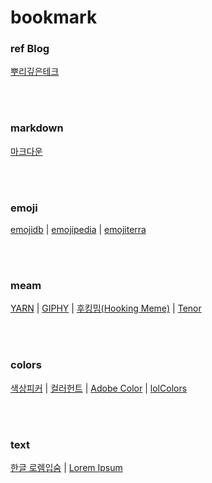 # bookmark

### ref Blog
[뿌리깊은테크](https://mpling-rec.tistory.com/)

<br><br>

### markdown
[마크다운](https://namu.wiki/w/%EB%82%98%EB%AC%B4%EC%9C%84%ED%82%A4:%EB%AC%B8%EB%B2%95%20%EB%8F%84%EC%9B%80%EB%A7%90?from=%EB%82%98%EB%AC%B4%EB%A7%88%ED%81%AC#s-10)

<br><br>

### emoji
[emojidb](https://emojidb.org/sound-file-emojis)<span style="margin: 0 4px !important;">|</sapn>
[emojipedia](https://emojipedia.org/)<span style="margin: 0 4px !important;">|</sapn>
[emojiterra](https://emojiterra.com/)

<br><br>

### meam
[YARN](https://yarn.co/)<span style="margin: 0 4px !important;">|</sapn>
[GIPHY](https://giphy.com/)<span style="margin: 0 4px !important;">|</sapn>
[후킹밈(Hooking Meme)](https://hookingmeme.com/)<span style="margin: 0 4px !important;">|</sapn>
[Tenor](https://tenor.com/ko/)

<br><br>

### colors
[색상피커](https://imagecolorpicker.com/ko)<span style="margin: 0 4px !important;">|</sapn>
[컬러헌트](https://colorhunt.co/)<span style="margin: 0 4px !important;">|</sapn>
[Adobe Color](https://color.adobe.com/ko/)<span style="margin: 0 4px !important;">|</sapn>
[lolColors](https://www.webdesignrankings.com/resources/lolcolors/)

<br><br>

### text
[한글 로렘입숨](https://iotoolkit.com/lorem-ipsum/)<span style="margin: 0 4px !important;">|</sapn>
[Lorem Ipsum](https://www.lipsum.com/)

<br><br>
